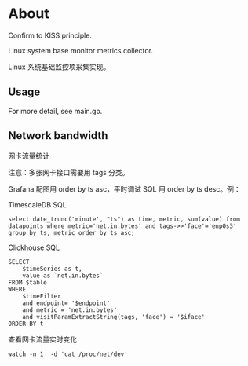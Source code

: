# About

Confirm to KISS principle.

Linux system base monitor metrics collector.

Linux 系统基础监控项采集实现。



## Usage

For more detail, see main.go.


## Network bandwidth

网卡流量统计

注意：多张网卡接口需要用 tags 分类。

     
Grafana 配图用 order by ts asc，平时调试 SQL 用 order by ts desc。例：

TimescaleDB SQL

    select date_trunc('minute', "ts") as time, metric, sum(value) from datapoints where metric='net.in.bytes' and tags->>'face'='enp0s3' group by ts, metric order by ts asc;

  
Clickhouse SQL

    SELECT
        $timeSeries as t,
        value as `net.in.bytes`
    FROM $table
    WHERE
        $timeFilter
        and endpoint= '$endpoint'
        and metric = 'net.in.bytes'	
        and visitParamExtractString(tags, 'face') = '$iface'
    ORDER BY t

    
查看网卡流量实时变化

    watch -n 1  -d 'cat /proc/net/dev'
